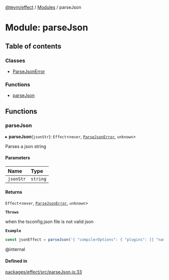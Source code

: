[@tevm/effect](../README.md) / [Modules](../modules.md) / parseJson

# Module: parseJson

## Table of contents

### Classes

- [ParseJsonError](../classes/parseJson.ParseJsonError.md)

### Functions

- [parseJson](parseJson.md#parsejson)

## Functions

### parseJson

▸ **parseJson**(`jsonStr`): `Effect`\<`never`, [`ParseJsonError`](../classes/parseJson.ParseJsonError.md), `unknown`\>

Parses a json string

#### Parameters

| Name | Type |
| :------ | :------ |
| `jsonStr` | `string` |

#### Returns

`Effect`\<`never`, [`ParseJsonError`](../classes/parseJson.ParseJsonError.md), `unknown`\>

**`Throws`**

when the tsconfig.json file is not valid json

**`Example`**

```ts
const jsonEffect = parseJson('{ "compilerOptions": { "plugins": [{ "name": "@tevm/ts-plugin" }] } }')
````
@internal

#### Defined in

[packages/effect/src/parseJson.js:33](https://github.com/evmts/tevm-monorepo/blob/main/packages/effect/src/parseJson.js#L33)
